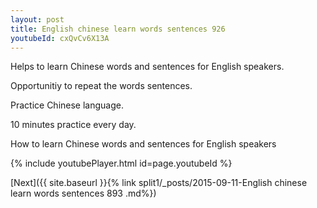 ```yaml
---
layout: post
title: English chinese learn words sentences 926 
youtubeId: cxQvCv6X13A
---
```

 
 
Helps to learn Chinese words and sentences for English speakers.

Opportunitiy to repeat the words sentences. 

Practice Chinese language. 
 
10 minutes practice every day. 
 
How to learn Chinese words and sentences for English speakers 
 
{% include youtubePlayer.html id=page.youtubeId %}
 
 
[Next]({{ site.baseurl }}{% link  split1/_posts/2015-09-11-English chinese learn words sentences 893 .md%})
 
